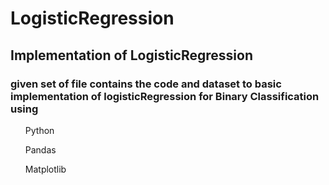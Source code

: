 # LogisticRegression
## Implementation of LogisticRegression
### given set of file contains the code and dataset to basic implementation of logisticRegression for Binary Classification using 
<ul>Python</ul>
<ul>Pandas</ul>
<ul>Matplotlib</ul>
